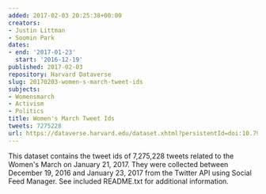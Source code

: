 ```yaml
---
added: 2017-02-03 20:25:38+00:00
creators:
- Justin Littman
- Soomin Park
dates:
- end: '2017-01-23'
  start: '2016-12-19'
published: 2017-02-03
repository: Harvard Dataverse
slug: 20170203-women-s-march-tweet-ids
subjects:
- Womensmarch
- Activism
- Politics
title: Women's March Tweet Ids
tweets: 7275228
url: https://dataverse.harvard.edu/dataset.xhtml?persistentId=doi:10.7910/DVN/5ZVMOR
---
```


This dataset contains the tweet ids of 7,275,228 tweets related to the Women's March on January 21, 2017.  They were collected between December 19, 2016 and January 23, 2017 from the Twitter API using Social Feed Manager. See included README.txt for additional information.
